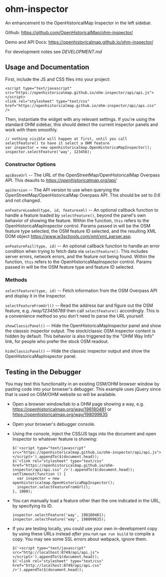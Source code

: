# ohm-inspector

An enhancement to the OpenHistoricalMap Inspector in the left sidebar.

Github: https://github.com/OpenHistoricalMap/ohm-inspector/

Demo and API Docs: https://openhistoricalmap.github.io/ohm-inspector/

For development notes see *DEVELOPMENT.md*


## Usage and Documentation

First, include the JS and CSS files into your project:

```
<script type="text/javascript" src="https://openhistoricalmap.github.io/ohm-inspector/api/api.js"></script>
<link rel="stylesheet" type="text/css" href="https://openhistoricalmap.github.io/ohm-inspector/api/api.css" />
```

Then, instantiate the widget with any relevant settings. If you're using the standard OHM sidebar, this should detect the current inspector panels and work with them smoothly.

```
// nothing visible will happen at first, until you call selectFeature() to have it select a OHM feature
var inspector = new openhistoricalmap.OpenHistoricaMapInspector();
inspector.selectFeature('way', 123456);
```


### Constructor Options

`apiBaseUrl` -- The URL of the OpenStreetMap/OpenHistoricalMap Overpass API. This deaults to *https://openhistoricalmap.org/api/*

`apiVersion` -- The API version to use when querying the OpenStreetMap/OpenHistoricalMap Overpass API. This should be set to *0.6* and not changed.

`onFeatureLoaded(type, id, featurexml)` -- An optional callback function to handle a feature loaded by `selectFeature()`, beyond the panel's own behavior of showing the feature. Within the function, `this` refers to the OpenHistoricaMapInspector control. Params passed in will be the OSM feature type selected, the OSM feature ID selected, and the resulting XML DOM object https://www.w3schools.com/xml/xml_parser.asp.

`onFeatureFail(type, id)` -- An optional callback function to handle an error condition when trying to fetch data via `selectFeature()`. This includes server errors, network errors, and the feature not being found. Within the function, `this` refers to the OpenHistoricaMapInspector control. Params passed in will be the OSM feature type and feature ID selected.


### Methods

`selectFeature(type, id)` -- Fetch information from the OSM Overpass API and display it in the Inspector.

`selectFeatureFromUrl()` -- Read the address bar and figure out the OSM feature, e.g. _/way/123456789_ then call `selectFeature()` accordingly. This is a convenience method so you don't need to parse the URL yourself.

`showClassicPanel()` -- Hide the OpenHistoricaMapInspector panel and show the classsic inspector output. The stock/classic OSM inspector content is hidden by default. This behavior is also triggered by the "OHM Way Info" link, for people who prefer the stock OSM readout.

`hideClassicPanel()` -- Hide the classsic inspector output and show the OpenHistoricaMapInspector panel.


## Testing in the Debugger

You may test this functionality in an existing OSM/OHM browser window by pasting code into your browser's debugger. This example uses jQuery since that is used on OSM/OHM website so will be available.

* Open a browser window/tab to a OHM page showing a way, e.g. https://openhistoricalmap.org/way/198180481 or https://openhistoricalmap.org/way/198099635

* Open your browser's debugger console.

* Using the console, inject the CSS/JS tags into the document and open Inspector to whatever feature is showing:
  ```
  $('<script type="text/javascript" src="https://openhistoricalmap.github.io/ohm-inspector/api/api.js"></script>').appendTo($(document.head));
  $('<link rel="stylesheet" type="text/css" href="https://openhistoricalmap.github.io/ohm-inspector/api/api.css" />').appendTo($(document.head));
  setTimeout(function () {
    var inspector = new openhistoricalmap.OpenHistoricaMapInspector();
    inspector.selectFeatureFromUrl();
  }, 1000);
  ```

* You can manually load a feature other than the one indicated in the URL, by specifying its ID.
  ```
  inspector.selectFeature('way', 198180481);
  inspector.selectFeature('way', 198099635);
  ```

* If you are testing locally, you could use your own in-development copy by using these URLs instead _after_ you run `npm run build` to compile a copy. You may see some SSL errors about webpack, ignore them.
  ```
  $('<script type="text/javascript" src="http://localhost:8749/api/api.js"></script>').appendTo($(document.head));
  $('<link rel="stylesheet" type="text/css" href="http://localhost:8749/api/api.css" />').appendTo($(document.head));
  ```
